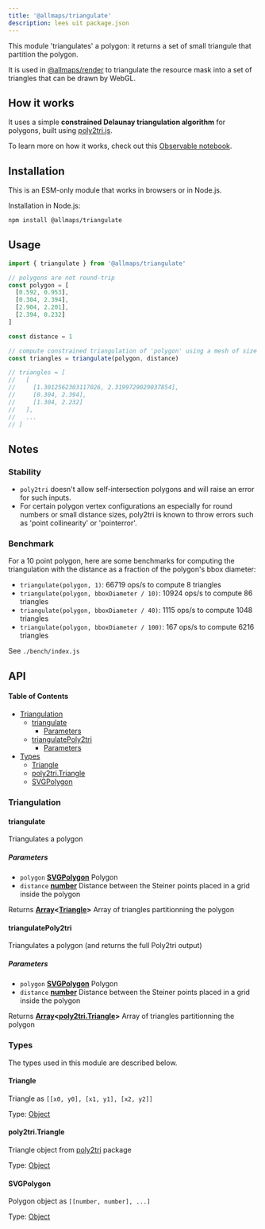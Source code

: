 ```yaml
---
title: '@allmaps/triangulate'
description: lees uit package.json
---
```


This module 'triangulates' a polygon: it returns a set of small triangule that partition the polygon.

It is used in [@allmaps/render](../../packages/render/) to triangulate the resource mask into a set of triangles that can be drawn by WebGL.

## How it works

It uses a simple **constrained Delaunay triangulation algorithm** for polygons, built using [poly2tri.js](https://github.com/r3mi/poly2tri.js).

To learn more on how it works, check out this [Observable notebook](https://observablehq.com/d/199e169d58f0bf0d).

## Installation

This is an ESM-only module that works in browsers or in Node.js.

Installation in Node.js:

```sh
npm install @allmaps/triangulate
```

## Usage

```js
import { triangulate } from '@allmaps/triangulate'

// polygons are not round-trip
const polygon = [
  [0.592, 0.953],
  [0.304, 2.394],
  [2.904, 2.201],
  [2.394, 0.232]
]

const distance = 1

// compute constrained triangulation of 'polygon' using a mesh of size 'distance'
const triangles = triangulate(polygon, distance)

// triangles = [
//   [
//     [1.3012562303117026, 2.3199729029037854],
//     [0.304, 2.394],
//     [1.304, 2.232]
//   ],
//   ...
// ]
```

## Notes

### Stability

*   `poly2tri` doesn't allow self-intersection polygons and will raise an error for such inputs.
*   For certain polygon vertex configurations an especially for round numbers or small distance sizes, poly2tri is known to throw errors such as 'point collinearity' or 'pointerror'.

### Benchmark

For a 10 point polygon, here are some benchmarks for computing the triangulation with the distance as a fraction of the polygon's bbox diameter:

*   `triangulate(polygon, 1)`: 66719 ops/s to compute 8 triangles
*   `triangulate(polygon, bboxDiameter / 10)`: 10924 ops/s to compute 86 triangles
*   `triangulate(polygon, bboxDiameter / 40)`: 1115 ops/s to compute 1048 triangles
*   `triangulate(polygon, bboxDiameter / 100)`: 167 ops/s to compute 6216 triangles

See `./bench/index.js`

## API

<!-- Generated by documentation.js. Update this documentation by updating the source code. -->

#### Table of Contents

*   [Triangulation](#triangulation)
    *   [triangulate](#triangulate)
        *   [Parameters](#parameters)
    *   [triangulatePoly2tri](#triangulatepoly2tri)
        *   [Parameters](#parameters-1)
*   [Types](#types)
    *   [Triangle](#triangle)
    *   [poly2tri.Triangle](#poly2tritriangle)
    *   [SVGPolygon](#svgpolygon)

### Triangulation



#### triangulate

Triangulates a polygon

##### Parameters

*   `polygon` **[SVGPolygon](#svgpolygon)** Polygon
*   `distance` **[number](https://developer.mozilla.org/docs/Web/JavaScript/Reference/Global_Objects/Number)** Distance between the Steiner points placed in a grid inside the polygon

Returns **[Array](https://developer.mozilla.org/docs/Web/JavaScript/Reference/Global_Objects/Array)<[Triangle](#triangle)>** Array of triangles partitionning the polygon

#### triangulatePoly2tri

Triangulates a polygon (and returns the full Poly2tri output)

##### Parameters

*   `polygon` **[SVGPolygon](#svgpolygon)** Polygon
*   `distance` **[number](https://developer.mozilla.org/docs/Web/JavaScript/Reference/Global_Objects/Number)** Distance between the Steiner points placed in a grid inside the polygon

Returns **[Array](https://developer.mozilla.org/docs/Web/JavaScript/Reference/Global_Objects/Array)<[poly2tri.Triangle](#poly2tritriangle)>** Array of triangles partitionning the polygon

### Types

The types used in this module are described below.

#### Triangle

Triangle as `[[x0, y0], [x1, y1], [x2, y2]]`

Type: [Object](https://developer.mozilla.org/docs/Web/JavaScript/Reference/Global_Objects/Object)

#### poly2tri.Triangle

Triangle object from [poly2tri](https://github.com/r3mi/poly2tri.js/) package

Type: [Object](https://developer.mozilla.org/docs/Web/JavaScript/Reference/Global_Objects/Object)

#### SVGPolygon

Polygon object as `[[number, number], ...]`

Type: [Object](https://developer.mozilla.org/docs/Web/JavaScript/Reference/Global_Objects/Object)
